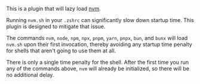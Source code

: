 This is a plugin that will lazy load [nvm](https://github.com/nvm-sh/nvm).

Running `nvm.sh` in your `.zshrc` can significantly slow down startup time. This plugin is designed to mitigate that issue.

The commands `nvm`, `node`, `npm`, `npx`, `pnpm`, `yarn`, `pnpx`, `bun`, and `bunx` will load `nvm.sh` upon their first invocation, thereby avoiding any startup time penalty for shells that aren't going to use them at all.

There is only a single time penalty for the shell. After the first time you run any of the commands above, `nvm` will already be initialized, so there will be no additional delay.
